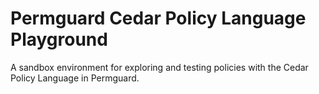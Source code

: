 # Permguard Cedar Policy Language Playground

A sandbox environment for exploring and testing policies with the Cedar Policy Language in Permguard.
